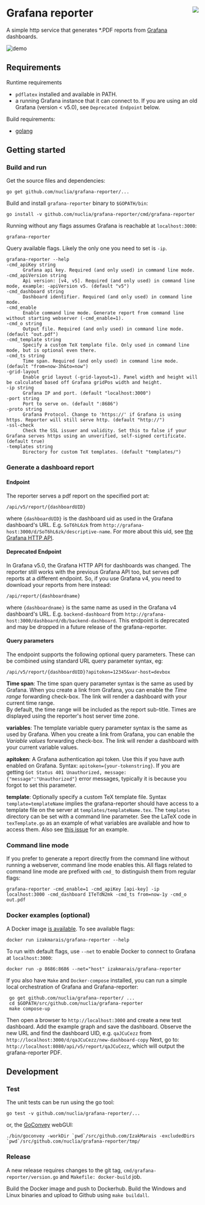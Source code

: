 # Grafana reporter <img style="float: right;" src="https://travis-ci.org/IzakMarais/reporter.svg?branch=master">

A simple http service that generates \*.PDF reports from [Grafana](http://grafana.org/) dashboards.

![demo](demo/report_v5.gif)

## Requirements

Runtime requirements

- `pdflatex` installed and available in PATH.
- a running Grafana instance that it can connect to. If you are using an old Grafana (version < v5.0), see `Deprecated Endpoint` below.

Build requirements:

- [golang](https://golang.org/)

## Getting started

### Build and run

Get the source files and dependencies:

    go get github.com/nuclia/grafana-reporter/...

Build and install `grafana-reporter` binary to `$GOPATH/bin`:

    go install -v github.com/nuclia/grafana-reporter/cmd/grafana-reporter

Running without any flags assumes Grafana is reachable at `localhost:3000`:

    grafana-reporter

Query available flags. Likely the only one you need to set is `-ip`. 

    grafana-reporter --help
    -cmd_apiKey string
          Grafana api key. Required (and only used) in command line mode.
    -cmd_apiVersion string
          Api version: [v4, v5]. Required (and only used) in command line mode, example: -apiVersion v5. (default "v5")
    -cmd_dashboard string
          Dashboard identifier. Required (and only used) in command line mode.
    -cmd_enable
          Enable command line mode. Generate report from command line without starting webserver (-cmd_enable=1).
    -cmd_o string
          Output file. Required (and only used) in command line mode. (default "out.pdf")
    -cmd_template string
          Specify a custom TeX template file. Only used in command line mode, but is optional even there.
    -cmd_ts string
          Time span. Required (and only used) in command line mode. (default "from=now-3h&to=now")
    -grid-layout
          Enable grid layout (-grid-layout=1). Panel width and height will be calculated based off Grafana gridPos width and height.
    -ip string
          Grafana IP and port. (default "localhost:3000")
    -port string
          Port to serve on. (default ":8686")
    -proto string
          Grafana Protocol. Change to 'https://' if Grafana is using https. Reporter will still serve http. (default "http://")
    -ssl-check
          Check the SSL issuer and validity. Set this to false if your Grafana serves https using an unverified, self-signed certificate. (default true)
    -templates string
          Directory for custom TeX templates. (default "templates/")


### Generate a dashboard report

#### Endpoint

The reporter serves a pdf report on the specified port at:

    /api/v5/report/{dashboardUID}

where `{dashboardUID}` is the dashboard uid as used in the Grafana dashboard's URL.
E.g. `SoT6hL6zk` from `http://grafana-host:3000/d/SoT6hL6zk/descriptive-name`.
For more about this uid, see [the Grafana HTTP API](http://docs.grafana.org/http_api/dashboard/#identifier-id-vs-unique-identifier-uid).

#### Deprecated Endpoint

In Grafana v5.0, the Grafana HTTP API for dashboards was changed. The reporter still works with the previous Grafana API too, but serves pdf reports at a different endpoint.
So, if you use Grafana v4, you need to download your reports from here instead:

    /api/report/{dashboardname}

where `{dashboardname}` is the same name as used in the Grafana v4 dashboard's URL.
E.g. `backend-dashboard` from `http://grafana-host:3000/dashboard/db/backend-dashboard`.
This endpoint is deprecated and may be dropped in a future release of the grafana-reporter.

#### Query parameters

The endpoint supports the following optional query parameters. These can be combined using standard
URL query parameter syntax, eg:

    /api/v5/report/{dashboardUID}?apitoken=12345&var-host=devbox

**Time span**: The time span query parameter syntax is the same as used by Grafana.
When you create a link from Grafana, you can enable the _Time range_ forwarding check-box.
The link will render a dashboard with your current time range.  
By default, the time range will be included as the report sub-title. 
Times are displayed using the reporter's host server time zone. 


**variables**: The template variable query parameter syntax is the same as used by Grafana.
When you create a link from Grafana, you can enable the _Variable values_ forwarding check-box.
The link will render a dashboard with your current variable values.

**apitoken**: A Grafana authentication api token. Use this if you have auth enabled on Grafana. 
Syntax: `apitoken={your-tokenstring}`. If you are getting `Got Status 401 Unauthorized, message: {"message":"Unauthorized"}`
error messages, typically it is because you forgot to set this parameter. 

**template**: Optionally specify a custom TeX template file.
Syntax `template=templateName` implies the grafana-reporter should have access to a template file on the server at `templates/templateName.tex`.
The `templates` directory can be set with a command line parameter.
See the LaTeX code in `texTemplate.go` as an example of what variables are available and how to access them.
Also see [this issue](https://github.com/nuclia/grafana-reporter/issues/50) for an example. 


### Command line mode

If you prefer to generate a report directly from the command line without running a webserver,
command line mode enables this. All flags related to command line mode are
prefixed with `cmd_` to distinguish them from regular flags:

    grafana-reporter -cmd_enable=1 -cmd_apiKey [api-key] -ip localhost:3000 -cmd_dashboard ITeTdN2mk -cmd_ts from=now-1y -cmd_o out.pdf

### Docker examples (optional)

A Docker image [is available](https://hub.docker.com/r/izakmarais/grafana-reporter/). To see available flags:

    docker run izakmarais/grafana-reporter --help

To run with default flags, use `--net` to enable Docker to connect to Grafana at `localhost:3000`:

    docker run -p 8686:8686 --net="host" izakmarais/grafana-reporter

If you also have `Make` and `Docker-compose` installed, you can run a simple local orchestration of Grafana and Grafana-reporter:

     go get github.com/nuclia/grafana-reporter/ ...
     cd $GOPATH/src/github.com/nuclia/grafana-reporter
     make compose-up

Then open a browser to `http://localhost:3000` and create a new test dashboard. Add the example graph and save the dashboard.
Observe the new URL and find the dashboard UID, e.g. `qaJCuCezz` from `http://localhost:3000/d/qaJCuCezz/new-dashboard-copy`
Next, go to: `http://localhost:8080/api/v5/report/qaJCuCezz`, which will output the grafana-reporter PDF.

## Development

### Test

The unit tests can be run using the go tool:

    go test -v github.com/nuclia/grafana-reporter/...

or, the [GoConvey](http://goconvey.co/) webGUI:

    ./bin/goconvey -workDir `pwd`/src/github.com/IzakMarais -excludedDirs `pwd`/src/github.com/nuclia/grafana-reporter/tmp/

### Release

A new release requires changes to the git tag, `cmd/grafana-reporter/version.go` and `Makefile: docker-build` job.

Build the Docker image and push to Dockerhub. Build the Windows and Linux binaries and upload to Github
using `make buildall`. 
